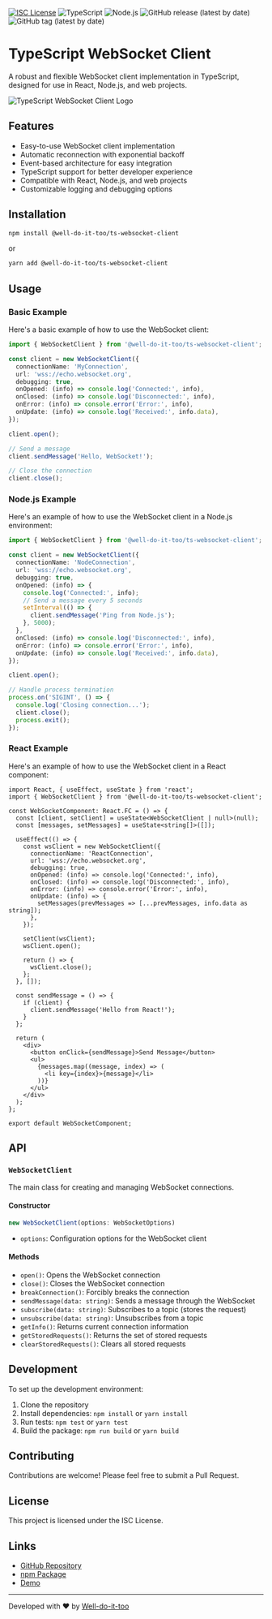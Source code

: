 [![ISC License](http://img.shields.io/badge/license-ISC-blue.svg)](http://copyfree.org)
![TypeScript](https://img.shields.io/badge/TypeScript-5.5.3-blue?logo=typescript&v=1722422232)
![Node.js](https://img.shields.io/badge/Node.js-%3E%3D20-green?logo=node.js&v=1722422232)
![GitHub release (latest by date)](https://img.shields.io/github/v/release/Well-do-it-too/ts-websocket-client?v=1722420610)
![GitHub tag (latest by date)](https://img.shields.io/github/v/tag/Well-do-it-too/ts-websocket-client?sort=semver&style=flat&logo=git&logoColor=white&label=Latest%20Version&color=blue&v=1722422232)


# TypeScript WebSocket Client

A robust and flexible WebSocket client implementation in TypeScript, designed for use in React, Node.js, and web projects.

![TypeScript WebSocket Client Logo](./assets/example.png)

## Features

- Easy-to-use WebSocket client implementation
- Automatic reconnection with exponential backoff
- Event-based architecture for easy integration
- TypeScript support for better developer experience
- Compatible with React, Node.js, and web projects
- Customizable logging and debugging options

## Installation

```bash
npm install @well-do-it-too/ts-websocket-client
```

or

```bash
yarn add @well-do-it-too/ts-websocket-client
```

## Usage

### Basic Example

Here's a basic example of how to use the WebSocket client:

```typescript
import { WebSocketClient } from '@well-do-it-too/ts-websocket-client';

const client = new WebSocketClient({
  connectionName: 'MyConnection',
  url: 'wss://echo.websocket.org',
  debugging: true,
  onOpened: (info) => console.log('Connected:', info),
  onClosed: (info) => console.log('Disconnected:', info),
  onError: (info) => console.error('Error:', info),
  onUpdate: (info) => console.log('Received:', info.data),
});

client.open();

// Send a message
client.sendMessage('Hello, WebSocket!');

// Close the connection
client.close();
```

### Node.js Example

Here's an example of how to use the WebSocket client in a Node.js environment:

```typescript
import { WebSocketClient } from '@well-do-it-too/ts-websocket-client';

const client = new WebSocketClient({
  connectionName: 'NodeConnection',
  url: 'wss://echo.websocket.org',
  debugging: true,
  onOpened: (info) => {
    console.log('Connected:', info);
    // Send a message every 5 seconds
    setInterval(() => {
      client.sendMessage('Ping from Node.js');
    }, 5000);
  },
  onClosed: (info) => console.log('Disconnected:', info),
  onError: (info) => console.error('Error:', info),
  onUpdate: (info) => console.log('Received:', info.data),
});

client.open();

// Handle process termination
process.on('SIGINT', () => {
  console.log('Closing connection...');
  client.close();
  process.exit();
});
```

### React Example

Here's an example of how to use the WebSocket client in a React component:

```tsx
import React, { useEffect, useState } from 'react';
import { WebSocketClient } from '@well-do-it-too/ts-websocket-client';

const WebSocketComponent: React.FC = () => {
  const [client, setClient] = useState<WebSocketClient | null>(null);
  const [messages, setMessages] = useState<string[]>([]);

  useEffect(() => {
    const wsClient = new WebSocketClient({
      connectionName: 'ReactConnection',
      url: 'wss://echo.websocket.org',
      debugging: true,
      onOpened: (info) => console.log('Connected:', info),
      onClosed: (info) => console.log('Disconnected:', info),
      onError: (info) => console.error('Error:', info),
      onUpdate: (info) => {
        setMessages(prevMessages => [...prevMessages, info.data as string]);
      },
    });

    setClient(wsClient);
    wsClient.open();

    return () => {
      wsClient.close();
    };
  }, []);

  const sendMessage = () => {
    if (client) {
      client.sendMessage('Hello from React!');
    }
  };

  return (
    <div>
      <button onClick={sendMessage}>Send Message</button>
      <ul>
        {messages.map((message, index) => (
          <li key={index}>{message}</li>
        ))}
      </ul>
    </div>
  );
};

export default WebSocketComponent;
```

## API

### `WebSocketClient`

The main class for creating and managing WebSocket connections.

#### Constructor

```typescript
new WebSocketClient(options: WebSocketOptions)
```

- `options`: Configuration options for the WebSocket client

#### Methods

- `open()`: Opens the WebSocket connection
- `close()`: Closes the WebSocket connection
- `breakConnection()`: Forcibly breaks the connection
- `sendMessage(data: string)`: Sends a message through the WebSocket
- `subscribe(data: string)`: Subscribes to a topic (stores the request)
- `unsubscribe(data: string)`: Unsubscribes from a topic
- `getInfo()`: Returns current connection information
- `getStoredRequests()`: Returns the set of stored requests
- `clearStoredRequests()`: Clears all stored requests

## Development

To set up the development environment:

1. Clone the repository
2. Install dependencies: `npm install` or `yarn install`
3. Run tests: `npm test` or `yarn test`
4. Build the package: `npm run build` or `yarn build`

## Contributing

Contributions are welcome! Please feel free to submit a Pull Request.

## License

This project is licensed under the ISC License.

## Links

- [GitHub Repository](https://github.com/Well-do-it-too/ts-websocket-client)
- [npm Package](https://www.npmjs.com/package/@well-do-it-too/ts-websocket-client)
- [Demo](https://well-do-it-too.github.io/ts-websocket-client/)

---

Developed with ❤️ by [Well-do-it-too](https://github.com/Well-do-it-too)
